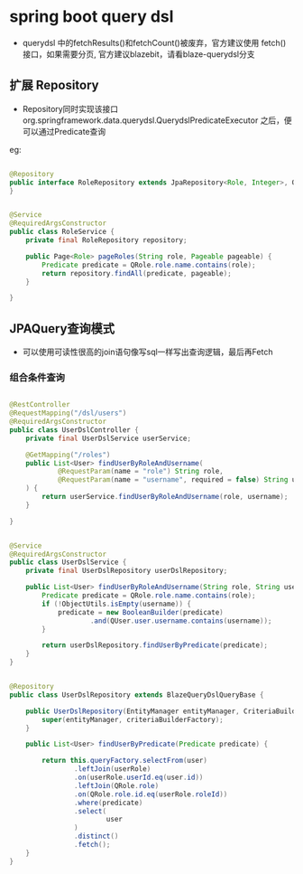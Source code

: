 # spring boot query dsl

* querydsl 中的fetchResults()和fetchCount()被废弃，官方建议使用 fetch()接口，如果需要分页, 官方建议blazebit，请看blaze-querydsl分支

## 扩展 Repository

* Repository同时实现该接口 org.springframework.data.querydsl.QuerydslPredicateExecutor<T> 之后，便可以通过Predicate查询

eg:

```java

@Repository
public interface RoleRepository extends JpaRepository<Role, Integer>, QuerydslPredicateExecutor<Role> {
}
```

```java

@Service
@RequiredArgsConstructor
public class RoleService {
    private final RoleRepository repository;

    public Page<Role> pageRoles(String role, Pageable pageable) {
        Predicate predicate = QRole.role.name.contains(role);
        return repository.findAll(predicate, pageable);
    }

}
```

## JPAQuery查询模式

* 可以使用可读性很高的join语句像写sql一样写出查询逻辑，最后再Fetch

### 组合条件查询

```java

@RestController
@RequestMapping("/dsl/users")
@RequiredArgsConstructor
public class UserDslController {
    private final UserDslService userService;

    @GetMapping("/roles")
    public List<User> findUserByRoleAndUsername(
            @RequestParam(name = "role") String role,
            @RequestParam(name = "username", required = false) String username
    ) {
        return userService.findUserByRoleAndUsername(role, username);
    }

}

```

```java

@Service
@RequiredArgsConstructor
public class UserDslService {
    private final UserDslRepository userDslRepository;

    public List<User> findUserByRoleAndUsername(String role, String username) {
        Predicate predicate = QRole.role.name.contains(role);
        if (!ObjectUtils.isEmpty(username)) {
            predicate = new BooleanBuilder(predicate)
                    .and(QUser.user.username.contains(username));
        }

        return userDslRepository.findUserByPredicate(predicate);
    }
}
```

```java

@Repository
public class UserDslRepository extends BlazeQueryDslQueryBase {

    public UserDslRepository(EntityManager entityManager, CriteriaBuilderFactory criteriaBuilderFactory) {
        super(entityManager, criteriaBuilderFactory);
    }

    public List<User> findUserByPredicate(Predicate predicate) {

        return this.queryFactory.selectFrom(user)
                .leftJoin(userRole)
                .on(userRole.userId.eq(user.id))
                .leftJoin(QRole.role)
                .on(QRole.role.id.eq(userRole.roleId))
                .where(predicate)
                .select(
                        user
                )
                .distinct()
                .fetch();
    }
}

```


